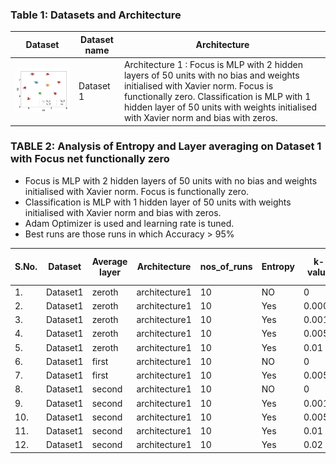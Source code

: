 ### Table 1: Datasets and Architecture
| Dataset | Dataset name | Architecture |
|---------|--------------|---------------|
|<img src= ./plots/dataset1.JPG width="300"> | Dataset 1 | Architecture 1 : Focus is MLP with 2 hidden layers of 50 units with no bias and weights initialised with Xavier norm. Focus is functionally zero. Classification is MLP with 1 hidden layer of 50 units with weights initialised with Xavier norm and bias with zeros. |

<!-- 
### TABLE 2:  Analysis of Entropy and Layer averaging 
- Adam Optimizer is used and learning rate is tuned.
- Best runs are those runs in which FTPT > 95%

|S.No.| Dataset | Average layer | Architecture | nos_of_runs | Entropy | k-value | LR | avg Acc | avg FTPT | best runs | avg best Acc | avg best FTPT | 
|-----|----|---------------|--------------|-------------|---------|--------|--------|----------|-----------|--------------|---------------|-------------|
| 1.  |Dataset1 | zeroth  | architecture1 | 20 | NO    | 0     | 0.001 | 99.98 | 87.02 | 6  | 100   | 100   |
| 2.  |Dataset1 | zeroth  | architecture1 | 20 | Yes   | 0.001 | 0.001 | 99.99 | 89.68 | 9  | 100   | 100   |
| 3.  |Dataset1 | zeroth  | architecture1 | 20 | Yes   | 0.005 | 0.001 | 90.73 | 82.93 | 15 | 100   | 100   |
| 4.  |Dataset1 | first   | architecture1 | 20 | NO    | 0    | 0.001 | 99.90 | 73.79 | 0  | -     | -     |
| 5.  |Dataset1 | first   | architecture1 | 20 | Yes   | 0.001 | 0.001 | 99.99 | 85.70 | 9  | 99.99 | 97.65 |
| 6.  |Dataset1 | first   | architecture1 | 20 | Yes   | 0.005 | 0.001 | 99.99 | 85.62 | 8  | 99.99 | 99.98 |
| 7.  |Dataset1 | second  | architecture1 | 20 | NO    | -     | 0.001 | 99.85 | 74.40 | 1  | 99.83 | 96.03 |
| 8.  |Dataset1 | second  | architecture1 | 20 | Yes   | 0.001 | 0.001 | 99.99 | 78.01 | 2  | 99.99 | 99.23 |
| 9.  |Dataset1 | second  | architecture1 | 20 | Yes   | 0.005 | 0.001 | 100   | 82.59 | 7  | 100   | 100   | -->


### TABLE 2:  Analysis of Entropy and Layer averaging on Dataset 1 with Focus net functionally zero
- Focus is MLP with 2 hidden layers of 50 units with no bias and weights initialised with Xavier norm. Focus is functionally zero.
- Classification is MLP with 1 hidden layer of 50 units with weights initialised with Xavier norm and bias with zeros.
- Adam Optimizer is used and learning rate is tuned.
- Best runs are those runs in which Accuracy > 95%

|S.No.| Dataset | Average layer | Architecture | nos_of_runs | Entropy | k-value | LR | avg Acc | avg FTPT | best runs | avg best Acc | avg best FTPT | 
|-----|----|---------------|--------------|-------------|---------|--------|--------|----------|-----------|--------------|---------------|-------------|
| 1.  |Dataset1 | zeroth  | architecture1 | 10 | NO    | 0    | 0.001 | 98.16 | 74.72 | 10  | 98.16 | 74.72 |
| 2.  |Dataset1 | zeroth  | architecture1 | 10 | Yes   | 0.0005| 0.001 | 95.60 | 70.56 | 9  | 98.45 | 74.02 |
| 3.  |Dataset1 | zeroth  | architecture1 | 10 | Yes   | 0.001 | 0.001 | 91.93 | 66.31 | 9  | 98.14  | 73.43   |
| 4.  |Dataset1 | zeroth  | architecture1 | 10 | Yes   | 0.005 | 0.001 | 92.48 | 65.95 | 9  | 98.75  | 73.03   |
| 5.  |Dataset1 | zeroth  | architecture1 | 10 | Yes   | 0.01  | 0.001 | 92.44 | 69.83 | 9  | 98.63  | 77.35   |
| 6.  |Dataset1 | first   | architecture1 | 10 | NO    | 0     | 0.001 | 99.64 | 78.51 | 10  | 99.64 | 78.51 |
| 7.  |Dataset1 | first   | architecture1 | 10 | Yes   | 0.005 | 0.001 | 99.67 | 82.43 | 10  | 99.67 | 82.43 |
| 8.  |Dataset1 | second  | architecture1 | 10 | NO    | 0    | 0.001 | 99.68 | 85.95 | 10  | 99.68 | 85.95 |
| 9.  |Dataset1 | second  | architecture1 | 10 | Yes   | 0.001 | 0.001 | 97.71 | 86.63 | 10  | 97.71 | 86.63 |
| 10.  |Dataset1 | second  | architecture1 | 10 | Yes   | 0.005 | 0.001 | 99.85  | 87.32 | 10  | 99.85  | 87.32 |
| 11.  |Dataset1 | second  | architecture1 | 10 | Yes   | 0.01  | 0.001 | 99.92  | 88.13 | 10  | 99.92  | 88.13 |
| 12.  |Dataset1 | second  | architecture1 | 10 | Yes   | 0.02  | 0.001 | 99.93  | 89.97 | 10  | 99.93  | 89.97 |



























